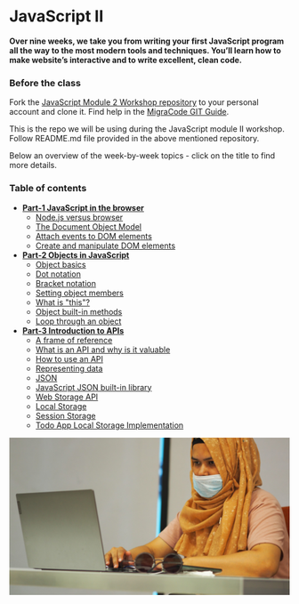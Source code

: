 # JavaScript II

**Over nine weeks, we take you from writing your first JavaScript program all the way to the most modern tools and techniques. You’ll learn how to make website’s interactive and to write excellent, clean code.**

### Before the class <a href="#before-the-class" id="before-the-class"></a>

Fork the [JavaScript Module 2 Workshop repository](https://github.com/Migracode-Barcelona/javascript-module-2-todo-workshop) to your personal account and clone it. Find help in the [MigraCode GIT Guide](https://syllabus.migracode.org/git#fork-and-clone-an-existing-project-from-github).&#x20;

This is the repo we will be using during the JavaScript module II workshop. Follow README.md file provided in the above mentioned repository.

Below an overview of the week-by-week topics - click on the title to find more details.

### Table of contents

* [**Part-1 JavaScript in the browser**](https://github.com/Migracode-Barcelona/javascript-module-2-todo-workshop#part-1-javascript-in-the-browser)
  * [Node.js versus browser](https://github.com/Migracode-Barcelona/javascript-module-2-todo-workshop#nodejs-vs-browser)
  * [The Document Object Model](https://github.com/Migracode-Barcelona/javascript-module-2-todo-workshop#the-dom)
  * [Attach events to DOM elements](https://github.com/Migracode-Barcelona/javascript-module-2-todo-workshop#attach-events-to-dom-elements)
  * [Create and manipulate DOM elements](https://github.com/Migracode-Barcelona/javascript-module-2-todo-workshop#create-and-manipulate-dom-elements)
* [**Part-2 Objects in JavaScript**](https://github.com/Migracode-Barcelona/javascript-module-2-todo-workshop#part-2-objects-in-javascript)
  * [Object basics](https://github.com/Migracode-Barcelona/javascript-module-2-todo-workshop#object-basics)
  * [Dot notation](https://github.com/Migracode-Barcelona/javascript-module-2-todo-workshop#dot-notation)
  * [Bracket notation](https://github.com/Migracode-Barcelona/javascript-module-2-todo-workshop#bracket-notation)
  * [Setting object members](https://github.com/Migracode-Barcelona/javascript-module-2-todo-workshop#setting-object-members)
  * [What is "this"?](https://github.com/Migracode-Barcelona/javascript-module-2-todo-workshop#what-is-this)
  * [Object built-in methods](https://github.com/Migracode-Barcelona/javascript-module-2-todo-workshop#object-built-in-methods)
  * [Loop through an object](https://github.com/Migracode-Barcelona/javascript-module-2-todo-workshop#loop-through-an-object)
* [**Part-3 Introduction to APIs**](https://github.com/Migracode-Barcelona/javascript-module-2-todo-workshop#part-3-introduction-to-apis)
  * [A frame of reference](https://github.com/Migracode-Barcelona/javascript-module-2-todo-workshop#a-frame-of-reference)
  * [What is an API and why is it valuable](https://github.com/Migracode-Barcelona/javascript-module-2-todo-workshop#what-an-api-is-and-why-its-valuable)
  * [How to use an API](https://github.com/Migracode-Barcelona/javascript-module-2-todo-workshop#how-an-api-is-used)
  * [Representing data](https://github.com/Migracode-Barcelona/javascript-module-2-todo-workshop#representing-data)
  * [JSON](https://github.com/Migracode-Barcelona/javascript-module-2-todo-workshop#json)
  * [JavaScript JSON built-in library](https://github.com/Migracode-Barcelona/javascript-module-2-todo-workshop#javascript-json-built-in-library)
  * [Web Storage API](https://github.com/Migracode-Barcelona/javascript-module-2-todo-workshop#web-storage-api)
  * [Local Storage](https://github.com/Migracode-Barcelona/javascript-module-2-todo-workshop#local-storage)
  * [Session Storage](https://github.com/Migracode-Barcelona/javascript-module-2-todo-workshop#session-storage)
  * [Todo App Local Storage Implementation](https://github.com/Migracode-Barcelona/javascript-module-2-todo-workshop#todo-app-local-storage-implementation)

![](../../../.gitbook/assets/P9010157migracode-bcn.jpg)
